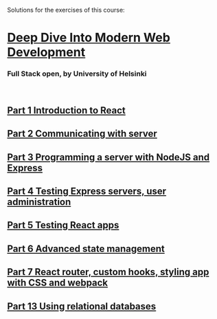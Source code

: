 Solutions for the exercises of this course:
# [<ins>Deep Dive Into Modern Web Development</ins>](https://fullstackopen.com/en/)
### Full Stack open, by University of Helsinki

&nbsp;&nbsp;

## [Part 1 Introduction to React](https://fullstackopen.com/en/part1)
## [Part 2 Communicating with server](https://fullstackopen.com/en/part2)
## [Part 3 Programming a server with NodeJS and Express](https://fullstackopen.com/en/part3)
## [Part 4 Testing Express servers, user administration](https://fullstackopen.com/en/part4)
## [Part 5 Testing React apps](https://fullstackopen.com/en/part5)
## [Part 6 Advanced state management](https://fullstackopen.com/en/part6)
## [Part 7 React router, custom hooks, styling app with CSS and webpack](https://fullstackopen.com/en/part7)
## [Part 13 Using relational databases](https://fullstackopen.com/en/part13)
